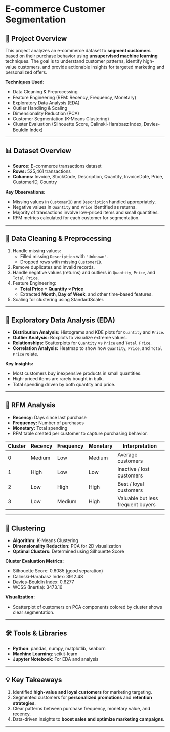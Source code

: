 # E-commerce Customer Segmentation

## 🚀 Project Overview
This project analyzes an e-commerce dataset to **segment customers** based on their purchase behavior using **unsupervised machine learning** techniques. The goal is to understand customer patterns, identify high-value customers, and provide actionable insights for targeted marketing and personalized offers.

**Techniques Used:**
- Data Cleaning & Preprocessing
- Feature Engineering (RFM: Recency, Frequency, Monetary)
- Exploratory Data Analysis (EDA)
- Outlier Handling & Scaling
- Dimensionality Reduction (PCA)
- Customer Segmentation (K-Means Clustering)
- Cluster Evaluation (Silhouette Score, Calinski-Harabasz Index, Davies-Bouldin Index)

---

## 📊 Dataset Overview
- **Source:** E-commerce transactions dataset  
- **Rows:** 525,461 transactions  
- **Columns:** Invoice, StockCode, Description, Quantity, InvoiceDate, Price, CustomerID, Country

**Key Observations:**
- Missing values in `CustomerID` and `Description` handled appropriately.
- Negative values in `Quantity` and `Price` identified as returns.
- Majority of transactions involve low-priced items and small quantities.
- RFM metrics calculated for each customer for segmentation.

---

## 🔹 Data Cleaning & Preprocessing
1. Handle missing values:
   - Filled missing `Description` with `"Unknown"`.
   - Dropped rows with missing `CustomerID`.
2. Remove duplicates and invalid records.
3. Handle negative values (returns) and outliers in `Quantity`, `Price`, and `Total Price`.
4. Feature Engineering:
   - **Total Price = Quantity × Price**
   - Extracted **Month**, **Day of Week**, and other time-based features.
5. Scaling for clustering using StandardScaler.

---

## 🔹 Exploratory Data Analysis (EDA)
- **Distribution Analysis:** Histograms and KDE plots for `Quantity` and `Price`.
- **Outlier Analysis:** Boxplots to visualize extreme values.
- **Relationships:** Scatterplots for `Quantity` vs `Price` and `Total Price`.
- **Correlation Analysis:** Heatmap to show how `Quantity`, `Price`, and `Total Price` relate.

**Key Insights:**
- Most customers buy inexpensive products in small quantities.
- High-priced items are rarely bought in bulk.
- Total spending driven by both quantity and price.

---

## 🔹 RFM Analysis
- **Recency:** Days since last purchase
- **Frequency:** Number of purchases
- **Monetary:** Total spending
- RFM table created per customer to capture purchasing behavior.

| Cluster | Recency | Frequency | Monetary | Interpretation |
|---------|---------|-----------|----------|----------------|
| 0       | Medium  | Low       | Medium   | Average customers |
| 1       | High    | Low       | Low      | Inactive / lost customers |
| 2       | Low     | High      | High     | Best / loyal customers |
| 3       | Low     | Medium    | High     | Valuable but less frequent buyers |

---

## 🔹 Clustering
- **Algorithm:** K-Means Clustering
- **Dimensionality Reduction:** PCA for 2D visualization
- **Optimal Clusters:** Determined using Silhouette Score

**Cluster Evaluation Metrics:**
- Silhouette Score: 0.6085 (good separation)
- Calinski-Harabasz Index: 3912.48
- Davies-Bouldin Index: 0.6277
- WCSS (Inertia): 3473.16

**Visualization:**
- Scatterplot of customers on PCA components colored by cluster shows clear segmentation.

---

## 🛠️ Tools & Libraries
- **Python**: pandas, numpy, matplotlib, seaborn
- **Machine Learning**: scikit-learn
- **Jupyter Notebook**: For EDA and analysis

---

## 💡 Key Takeaways
1. Identified **high-value and loyal customers** for marketing targeting.
2. Segmented customers for **personalized promotions** and **retention strategies**.
3. Clear patterns between purchase frequency, monetary value, and recency.
4. Data-driven insights to **boost sales and optimize marketing campaigns**.

---


